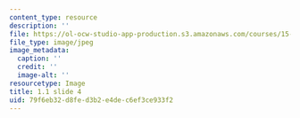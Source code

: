 ```yaml
---
content_type: resource
description: ''
file: https://ol-ocw-studio-app-production.s3.amazonaws.com/courses/15-s21-nuts-and-bolts-of-business-plans-january-iap-2014/79f6eb32d8fed3b2e4dec6ef3ce933f2_Slide4.JPG
file_type: image/jpeg
image_metadata:
  caption: ''
  credit: ''
  image-alt: ''
resourcetype: Image
title: 1.1 slide 4
uid: 79f6eb32-d8fe-d3b2-e4de-c6ef3ce933f2
---
```

